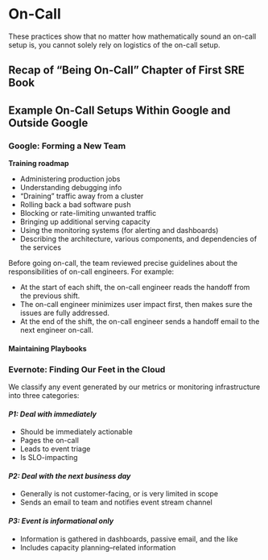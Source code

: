 # On-Call

These practices show that no matter how mathematically sound an on-call setup is, you cannot solely rely on logistics of the on-call setup.

## Recap of “Being On-Call” Chapter of First SRE Book

## Example On-Call Setups Within Google and Outside Google

### Google: Forming a New Team

**Training roadmap**

- Administering production jobs
- Understanding debugging info
- “Draining” traffic away from a cluster
- Rolling back a bad software push
- Blocking or rate-limiting unwanted traffic
- Bringing up additional serving capacity
- Using the monitoring systems (for alerting and dashboards)
- Describing the architecture, various components, and dependencies of the services

Before going on-call, the team reviewed precise guidelines about the responsibilities of on-call engineers. For example:

- At the start of each shift, the on-call engineer reads the handoff from the previous shift.
- The on-call engineer minimizes user impact first, then makes sure the issues are fully addressed.
- At the end of the shift, the on-call engineer sends a handoff email to the next engineer on-call.

#### Maintaining Playbooks

### Evernote: Finding Our Feet in the Cloud

We classify any event generated by our metrics or monitoring infrastructure into three categories:

#### *P1: Deal with immediately*

- Should be immediately actionable
- Pages the on-call
- Leads to event triage
- Is SLO-impacting

#### *P2: Deal with the next business day*

- Generally is not customer-facing, or is very limited in scope
- Sends an email to team and notifies event stream channel

#### *P3: Event is informational only*

- Information is gathered in dashboards, passive email, and the like
- Includes capacity planning–related information
